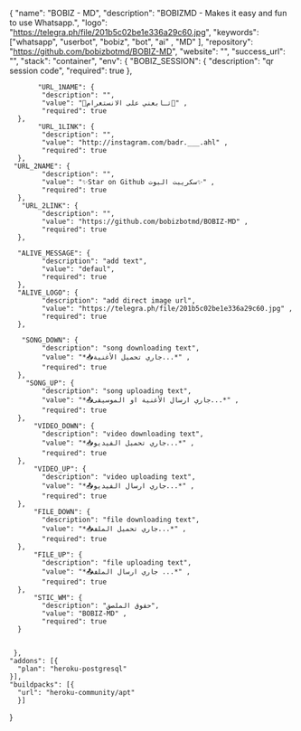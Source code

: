 {
    "name": "BOBIZ - MD",
    "description": "BOBIZMD  - Makes it easy and fun to use Whatsapp.",
    "logo": "https://telegra.ph/file/201b5c02be1e336a29c60.jpg",
    "keywords": ["whatsapp", "userbot", "bobiz", "bot", "ai" , "MD" ],
    "repository": "https://github.com/bobizbotmd/BOBIZ-MD",
    "website":   "",
    "success_url": "",
    "stack": "container",
     "env": {
            "BOBIZ_SESSION": {
            "description": "qr session code",
            "required": true
             },
             
           
           "URL_1NAME": {
            "description": "",
            "value": "🎃تـابعني على الانستغرام🎃" ,
            "required": true
      },
           "URL_1LINK": {
            "description": "",
            "value": "http://instagram.com/badr.___.ahl" ,
            "required": true
      },
     "URL_2NAME": {
            "description": "",
            "value": "✨Star on Github سكريبت البوت✨" ,
            "required": true
      },
       "URL_2LINK": {
            "description": "",
            "value": "https://github.com/bobizbotmd/BOBIZ-MD" ,
            "required": true
      },
      
      "ALIVE_MESSAGE": {
            "description": "add text",
            "value": "defaul", 
            "required": true
      },
      "ALIVE_LOGO": {
            "description": "add direct image url",
            "value": "https://telegra.ph/file/201b5c02be1e336a29c60.jpg" ,
            "required": true
      },
     
       "SONG_DOWN": {
            "description": "song downloading text",
            "value": "*📥جاري تحميل الأغنية...*" ,
            "required": true
      }, 
        "SONG_UP": {
            "description": "song uploading text",
            "value": "*📤جاري ارسال الأغنية او الموسيقى...*" ,
            "required": true
      },
          "VIDEO_DOWN": {
            "description": "video downloading text",
            "value": "*📥جاري تحميل الفيديو...*" ,
            "required": true
      },
          "VIDEO_UP": {
            "description": "video uploading text",
            "value": "*📤جاري ارسال الفيديو...*" ,
            "required": true
      },
          "FILE_DOWN": {
            "description": "file downloading text",
            "value": "*📥جاري تحميل الملف...*" ,
            "required": true
      },
          "FILE_UP": {
            "description": "file uploading text",
            "value": "*📤جاري ارسال الملف ...*" ,
            "required": true
      },
          "STIC_WM": {
            "description": "حقوق الملصق",
            "value": "BOBIZ-MD" ,
            "required": true
      }
         
        
     },
    "addons": [{
      "plan": "heroku-postgresql"
    }],
    "buildpacks": [{
      "url": "heroku-community/apt"
      }]
  }
